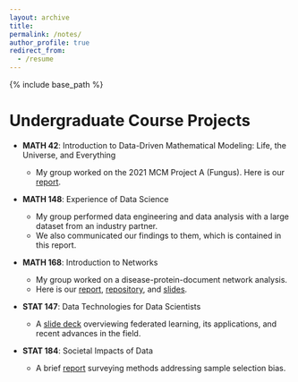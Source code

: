 ```yaml
---
layout: archive
title:
permalink: /notes/
author_profile: true
redirect_from:
  - /resume
---
```


{% include base_path %}

# Undergraduate Course Projects

* **MATH 42**: Introduction to Data-Driven Mathematical Modeling: Life, the Universe, and Everything

  - My group worked on the 2021 MCM Project A (Fungus). Here is our [report](https://github.com/ethanjyoung/ethanjyoung.github.io/files/9989451/math_42_project.pdf).

* **MATH 148**: Experience of Data Science

  - My group performed data engineering and data analysis with a large dataset from an industry partner.
  - We also communicated our findings to them, which is contained in this report.

* **MATH 168**: Introduction to Networks

  - My group worked on a disease-protein-document network analysis. 
  - Here is our [report](https://github.com/ethanjyoung/ethanjyoung.github.io/files/9989458/math_168_project.pdf), [repository](https://github.com/irsyadadam/Analysis-of-CVD-subtypes-using-Random-Projections-Clustering), and <a href="https://github.com/ethanjyoung/ethanjyoung.github.io/raw/master/files/math_168_slides.pdf" download>slides</a>.

* **STAT 147**: Data Technologies for Data Scientists

  - A [slide deck](https://github.com/ethanjyoung/ethanjyoung.github.io/files/fedlearn.pdf) overviewing federated learning, its applications, and recent advances in the field.

* **STAT 184**: Societal Impacts of Data

  - A brief [report](https://github.com/ethanjyoung/ethanjyoung.github.io/files/9989459/stats_184_project.pdf) surveying methods addressing sample selection bias.


